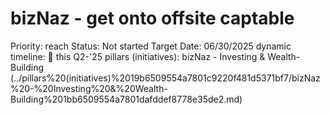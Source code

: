 # bizNaz - get onto offsite captable

Priority: reach
Status: Not started
Target Date: 06/30/2025
dynamic timeline: 🔵 this Q2-'25
pillars (initiatives): bizNaz - Investing & Wealth-Building (../pillars%20(initiatives)%2019b6509554a7801c9220f481d5371bf7/bizNaz%20-%20Investing%20&%20Wealth-Building%201bb6509554a7801dafddef8778e35de2.md)